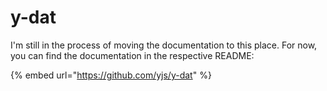 # y-dat

I'm still in the process of moving the documentation to this place. For now, you can find the documentation in the respective README:

{% embed url="https://github.com/yjs/y-dat" %}





